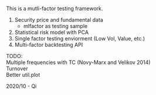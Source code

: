 This is a mutli-factor testing framework.

1. Security price and fundamental data  
   * mlfactor as testing sample  
2. Statistical risk model with PCA  
3. Single factor testing enviorment (Low Vol, Value, etc.)  
4. Multi-factor backtesting API  

TODO:  
Multiple frequencies with TC (Novy-Marx and Velikov 2014)  
Turnover  
Better util.plot  

2020/10 - Qi
